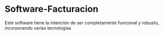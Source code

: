 # Software-Facturacion
Este software tiene la intención de ser completamente funcional y robusto, incorporando varias tecnologías
